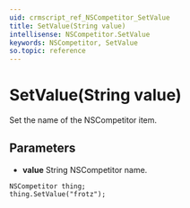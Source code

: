 ```yaml
---
uid: crmscript_ref_NSCompetitor_SetValue
title: SetValue(String value)
intellisense: NSCompetitor.SetValue
keywords: NSCompetitor, SetValue
so.topic: reference
---
```


# SetValue(String value)

Set the name of the NSCompetitor item.

## Parameters

* **value** String NSCompetitor name.

```crmscript
NSCompetitor thing;
thing.SetValue("frotz");
```


